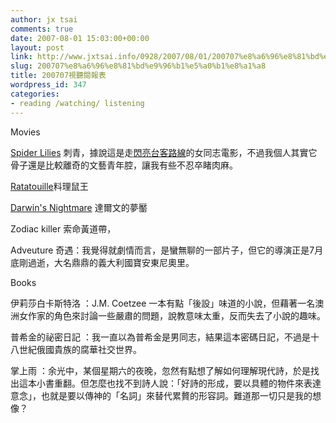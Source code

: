 ```yaml
---
author: jx tsai
comments: true
date: 2007-08-01 15:03:00+00:00
layout: post
link: http://www.jxtsai.info/0928/2007/08/01/200707%e8%a6%96%e8%81%bd%e9%96%b1%e5%a0%b1%e8%a1%a8/
slug: 200707%e8%a6%96%e8%81%bd%e9%96%b1%e5%a0%b1%e8%a1%a8
title: 200707視聽閱報表
wordpress_id: 347
categories:
- reading /watching/ listening
---
```


Movies

  


[Spider Lilies](http://www.imdb.com/title/tt0891457/) 刺青，據說這是走[閃亮台客路線](http://pots.tw/node/1121)的女同志電影，不過我個人其實它骨子還是比較離奇的文藝青年腔，讓我有些不忍卒睹肉麻。

  


[Ratatouille](http://www.imdb.com/title/tt0382932/)料理鼠王

  


[Darwin's Nightmare](http://www.formosa319.org/a5288/?p=408) 達爾文的夢靨

  


Zodiac killer 索命黃道帶，

  
Adveuture 奇遇：我覺得就劇情而言，是蠻無聊的一部片子，但它的導演正是7月底剛過逝，大名鼎鼎的義大利國寶安東尼奧里。  


  


  


Books

  


伊莉莎白卡斯特洛 ：J.M. Coetzee 一本有點「後設」味道的小說，但藉著一名澳洲女作家的角色來討論一些嚴肅的問題，說教意味太重，反而失去了小說的趣味。

  


普希金的祕密日記 ：我一直以為普希金是男同志，結果這本密碼日記，不過是十八世紀俄國貴族的腐華社交世界。

  


掌上雨 ：余光中，某個星期六的夜晚，忽然有點想了解如何理解現代詩，於是找出這本小書重翻。但怎麼也找不到詩人說：「好詩的形成，要以具體的物件來表達意念」，也就是要以傳神的「名詞」來替代累贅的形容詞。難道那一切只是我的想像？

  
  
  


  

